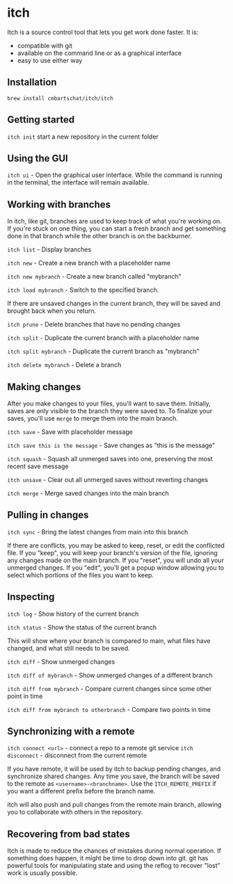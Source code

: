 # itch

Itch is a source control tool that lets you get work done faster. It is:

- compatible with git
- available on the command line or as a graphical interface
- easy to use either way

## Installation

`brew install cmbartschat/itch/itch`

## Getting started

`itch init` start a new repository in the current folder

## Using the GUI

`itch ui` - Open the graphical user interface. While the command is running in the terminal, the interface will remain available.

## Working with branches

In itch, like git, branches are used to keep track of what you're working on. If you're stuck on one thing, you can start a fresh branch and get something done in that branch while the other branch is on the backburner.

`itch list` - Display branches

`itch new` - Create a new branch with a placeholder name

`itch new mybranch` - Create a new branch called "mybranch"

`itch load mybranch` - Switch to the specified branch.

If there are unsaved changes in the current branch, they will be saved and brought back when you return.

`itch prune` - Delete branches that have no pending changes

`itch split` - Duplicate the current branch with a placeholder name

`itch split mybranch` - Duplicate the current branch as "mybranch"

`itch delete mybranch` - Delete a branch

## Making changes

After you make changes to your files, you'll want to save them. Initially, saves are only visible to the branch they were saved to. To finalize your saves, you'll use `merge` to merge them into the main branch.

`itch save` - Save with placeholder message

`itch save this is the message` - Save changes as "this is the message"

`itch squash` - Squash all unmerged saves into one, preserving the most recent save message

`itch unsave` - Clear out all unmerged saves without reverting changes

`itch merge` - Merge saved changes into the main branch

## Pulling in changes
    
`itch sync` - Bring the latest changes from main into this branch

If there are conflicts, you may be asked to keep, reset, or edit the conflicted file. If you "keep", you will keep your branch's version of the file, ignoring any changes made on the main branch. If you "reset", you will undo all your unmerged changes. If you "edit", you'll get a popup window allowing you to select which portions of the files you want to keep.

## Inspecting

`itch log` - Show history of the current branch

`itch status` - Show the status of the current branch

This will show where your branch is compared to main, what files have changed, and what still needs to be saved.

`itch diff` - Show unmerged changes

`itch diff of mybranch` - Show unmerged changes of a different branch

`itch diff from mybranch` - Compare current changes since some other point in time

`itch diff from mybranch to otherbranch` - Compare two points in time

## Synchronizing with a remote

`itch connect <url>` - connect a repo to a remote git service
`itch disconnect` - disconnect from the current remote

If you have remote, it will be used by itch to backup pending changes, and synchronize shared changes. Any time you save, the branch will be saved to the remote as `<username>-<branchname>`. Use the `ITCH_REMOTE_PREFIX` if you want a different prefix before the branch name.

itch will also push and pull changes from the remote main branch, allowing you to collaborate with others in the repository.

## Recovering from bad states

Itch is made to reduce the chances of mistakes during normal operation. If something does happen, it might be time to drop down into git. git has powerful tools for manipulating state and using the reflog to recover "lost" work is usually possible.
